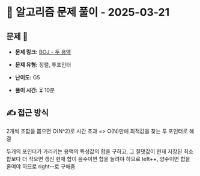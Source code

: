 # 📝 알고리즘 문제 풀이 - 2025-03-21

## 문제 📖

- **문제 링크:** [BOJ - 두 용액](https://www.acmicpc.net/problem/2470)

- **문제 유형:** 정렬, 투포인터

- **난이도:** G5

- **풀이 시간:** ⏳ 10분

## ✍ 접근 방식

2개씩 조합을 뽑으면 O(N^2)로 시간 초과
=> O(N)만에 최적값을 찾는 투 포인터로 해결

두개의 포인터가 가리키는 용액의 특성값의 합을 구하고, 그 절댓값이 현재 저장된 최소합보다 더 작으면 갱신
현재 합이 음수이면 합을 늘려야 하므로 left++, 양수이면 합을 줄여야 하므로 right--로 구해줌
